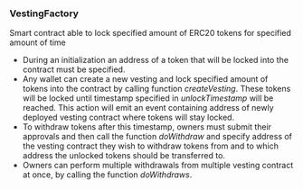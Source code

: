 ### VestingFactory
Smart contract able to lock specified amount of ERC20 tokens 
for specified amount of time
- During an initialization an address of a token that will be 
locked into the contract must be specified.
- Any wallet can create a new vesting and lock specified amount 
of tokens into the contract by calling function _createVesting_.
These tokens will be locked until timestamp specified in _unlockTimestamp_
will be reached. This action will emit an event containing address
of newly deployed vesting contract where tokens will stay locked.
- To withdraw tokens after this timestamp, owners must submit their approvals
and then call the function _doWithdraw_ and specify address of the vesting 
contract they wish to withdraw tokens from and to which address the unlocked 
tokens should be transferred to.
- Owners can perform multiple withdrawals from multiple vesting contract at
once, by calling the function _doWithdraws_.

